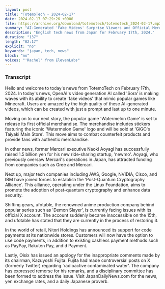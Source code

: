 ```yaml
---
layout: post
title: "TotemoTech - 2024-02-17"
date: 2024-02-17 07:29:26 +0900
file: https://archive.org/download/totemotech/totemotech_2024-02-17.mp3
summary: "AI-Generated 'Fake Videos' Surprise Viewers and Official Merchandise for 'Watermelon Game' Coming Soon, & more…"
description: "English tech news from Japan for February 17th, 2024."
duration: "137"
length: "02:17"
explicit: "no"
keywords: "japan, tech, news"
block: "no"
voices: "'Rachel' from ElevenLabs"
---
```


### Transcript

Hello and welcome to today's news from TotemoTech on February 17th, 2024. In today's news, OpenAI's video generation AI called 'Sora' is making waves with its ability to create 'fake videos' that mimic popular games like Minecraft. Users are amazed by the high quality of these AI-generated videos, which can be created with just a prompt and last up to one minute.

Moving on to our next story, the popular game 'Watermelon Game' is set to release its first official merchandise. The merchandise includes stickers featuring the iconic 'Watermelon Game' logo and will be sold at 'GiGO's Taiyaki Main Store'. This move aims to combat counterfeit products and provide fans with authentic merchandise.

In other news, former Mercari executive Naoki Aoyagi has successfully raised 1.5 billion yen for his new ride-sharing startup, 'newmo'. Aoyagi, who previously oversaw Mercari's operations in Japan, has attracted funding from companies such as Gree and Mercari.

Next up, major tech companies including AWS, Google, NVIDIA, Cisco, and IBM have joined forces to establish the 'Post-Quantum Cryptography Alliance'. This alliance, operating under the Linux Foundation, aims to promote the adoption of post-quantum cryptography and enhance data security.

Shifting gears, ufotable, the renowned anime production company behind popular series such as 'Demon Slayer', is currently facing issues with its official X account. The account suddenly became inaccessible on the 15th, and ufotable has stated that they are currently in the process of restoring it.

In the world of retail, Nitori Holdings has announced its support for code payments at its nationwide stores. Customers will now have the option to use code payments, in addition to existing cashless payment methods such as PayPay, Rakuten Pay, and d Payment.

Lastly, Oisix has issued an apology for the inappropriate comments made by its chairman, Kazuyoshi Fujita. Fujita had made controversial posts on X (formerly Twitter) regarding 'radioactive contaminated water'. The company has expressed remorse for his remarks, and a disciplinary committee has been formed to address the issue.   Visit JapanDailyNews.com for the news, yen exchange rates, and a daily Japanese proverb.
